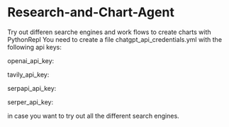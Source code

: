 # Research-and-Chart-Agent
Try out differen searche engines and work flows to create charts with PythonRepl
You need to create a file chatgpt_api_credentials.yml with the following api keys:

openai_api_key: 

tavily_api_key:

serpapi_api_key: 

serper_api_key: 

in case you want to try out all the different search engines.
